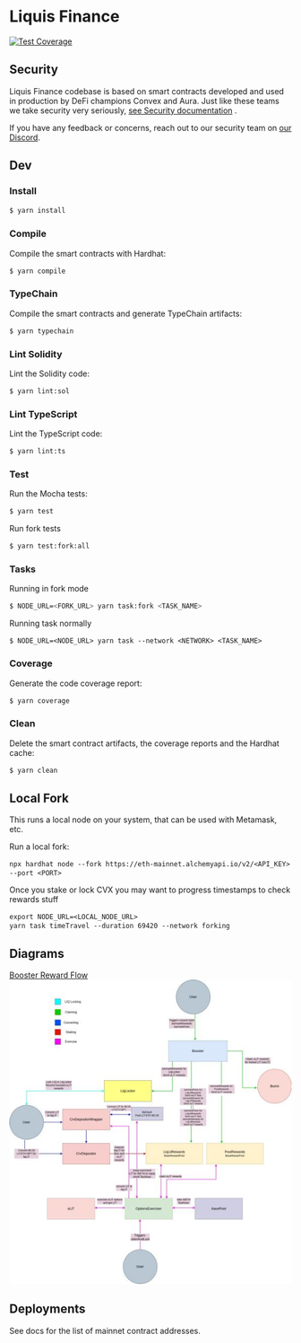 # Liquis Finance

[![Test Coverage](https://github.com/liquisfi/liquis-contracts/actions/workflows/test-coverage.yaml/badge.svg)](https://github.com/liquisfi/liquis-contracts/actions/workflows/test-coverage.yaml)

## Security

Liquis Finance codebase is based on smart contracts developed and used in production by DeFi champions Convex and Aura. Just like these teams we take security very seriously, [see Security documentation](https://docs.liquis.app/the-protocol/security) .

If you have any feedback or concerns, reach out to our security team on [our Discord](https://discord.com/invite/BWpaZ4hPsS).

## Dev

### Install

```sh
$ yarn install
```

### Compile

Compile the smart contracts with Hardhat:

```sh
$ yarn compile
```

### TypeChain

Compile the smart contracts and generate TypeChain artifacts:

```sh
$ yarn typechain
```

### Lint Solidity

Lint the Solidity code:

```sh
$ yarn lint:sol
```

### Lint TypeScript

Lint the TypeScript code:

```sh
$ yarn lint:ts
```

### Test

Run the Mocha tests:

```sh
$ yarn test
```

Run fork tests

```sh
$ yarn test:fork:all
```

### Tasks

Running in fork mode

```sh
$ NODE_URL=<FORK_URL> yarn task:fork <TASK_NAME>
```

Running task normally

```
$ NODE_URL=<NODE_URL> yarn task --network <NETWORK> <TASK_NAME>
```

### Coverage

Generate the code coverage report:

```sh
$ yarn coverage
```

### Clean

Delete the smart contract artifacts, the coverage reports and the Hardhat cache:

```sh
$ yarn clean
```

## Local Fork

This runs a local node on your system, that can be used with Metamask, etc.

Run a local fork:

```
npx hardhat node --fork https://eth-mainnet.alchemyapi.io/v2/<API_KEY> --port <PORT>
```

Once you stake or lock CVX you may want to progress timestamps to check rewards stuff

```
export NODE_URL=<LOCAL_NODE_URL>
yarn task timeTravel --duration 69420 --network forking
```

## Diagrams

[Booster Reward Flow](./liquis-reward-flow.JPG)
<img src="./liquis-reward-flow.JPG" />

## Deployments

See docs for the list of mainnet contract addresses.
